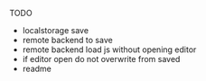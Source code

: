 TODO
- localstorage save
- remote backend to save
- remote backend load js without opening editor
- if editor open do not overwrite from saved
- readme